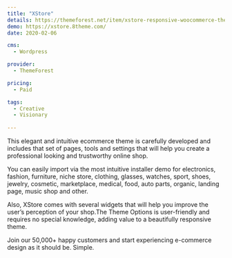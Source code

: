 ```yaml
---
title: "XStore"
details: https://themeforest.net/item/xstore-responsive-woocommerce-theme/15780546
demo: https://xstore.8theme.com/
date: 2020-02-06

cms: 
  - Wordpress

provider: 
  - ThemeForest

pricing:
  - Paid

tags:
  - Creative
  - Visionary
  
---
```


This elegant and intuitive ecommerce theme is carefully developed and includes that set of pages, tools and settings that will help you create a professional looking and trustworthy online shop.

You can easily import via the most intuitive installer demo for electronics, fashion, furniture, niche store, clothing, glasses, watches, sport, shoes, jewelry, cosmetic, marketplace, medical, food, auto parts, organic, landing page, music shop and other.

Also, XStore comes with several widgets that will help you improve the user’s perception of your shop.The Theme Options is user-friendly and requires no special knowledge, adding value to a beautifully responsive theme.

Join our 50,000+ happy customers and start experiencing e-commerce design as it should be. Simple. 
